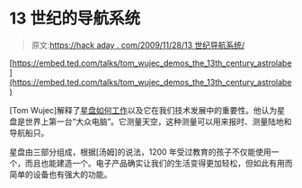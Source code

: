 # 13 世纪的导航系统

> 原文:[https://hack aday . com/2009/11/28/13 世纪导航系统/](https://hackaday.com/2009/11/28/13th-century-navigation-system/)

[https://embed.ted.com/talks/tom_wujec_demos_the_13th_century_astrolabe](https://embed.ted.com/talks/tom_wujec_demos_the_13th_century_astrolabe)

[Tom Wujec]解释了[星盘如何工作](http://www.ted.com/talks/tom_wujec_demos_the_13th_century_astrolabe.html)以及它在我们技术发展中的重要性。他认为星盘是世界上第一台“大众电脑”。它测量天空，这种测量可以用来报时、测量陆地和导航船只。

星盘由三部分组成，根据[汤姆]的说法，1200 年受过教育的孩子不仅能使用一个，而且也能建造一个。电子产品确实让我们的生活变得更加轻松，但如此有用而简单的设备也有强大的功能。